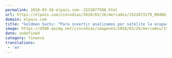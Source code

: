 ```yaml
---
permalink: 2018-03-28-elpais.com--1533077588.html
url: https://elpais.com/cincodias/2018/03/26/mercados/1522073179_004863.html#?ref=rss&format=simple&link=link
domain: elpais.com
title: "Goldman Sachs: “Para invertir analizamos por satélite la ocupación de los aparcamientos de Ikea”"
image: https://d500.epimg.net/cincodias/imagenes/2018/03/26/mercados/1522073179_004863_1522073567_rrss_normal.jpg
date: undefined
category: finance
translations: 
 - 'en'
---
```


